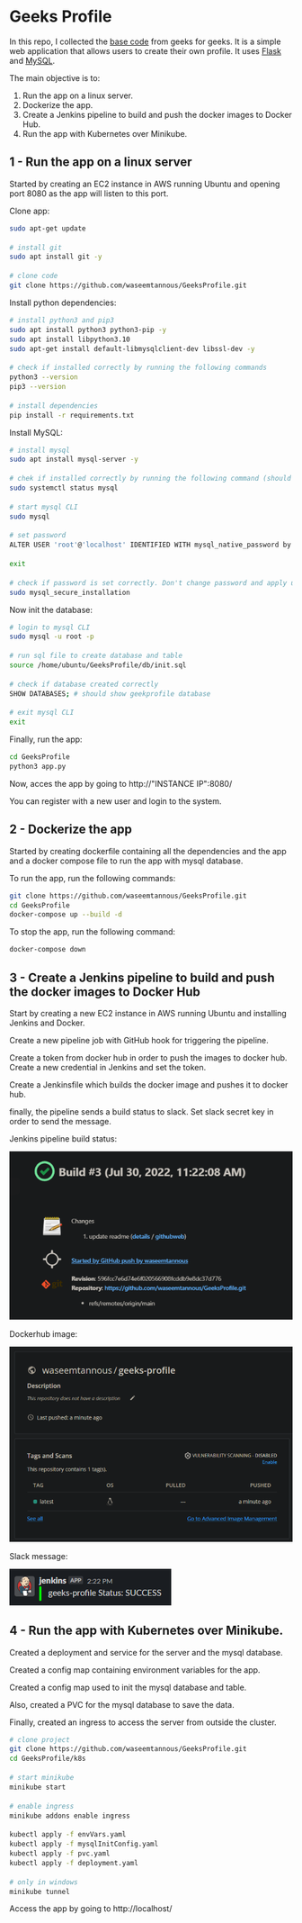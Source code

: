 # Geeks Profile

In this repo, I collected the [base code](https://www.geeksforgeeks.org/profile-application-using-python-flask-and-mysql/) from geeks for geeks. It is a simple web application that allows users to create their own profile. It uses [Flask](https://flask.palletsprojects.com/) and [MySQL](https://www.mysql.com/).

The main objective is to:

1. Run the app on a linux server.
2. Dockerize the app.
3. Create a Jenkins pipeline to build and push the docker images to Docker Hub.
4. Run the app with Kubernetes over Minikube.

## 1 - Run the app on a linux server

Started by creating an EC2 instance in AWS running Ubuntu and opening port 8080 as the app will listen to this port.

Clone app:

```bash
sudo apt-get update

# install git
sudo apt install git -y

# clone code
git clone https://github.com/waseemtannous/GeeksProfile.git
```

Install python dependencies:

```bash
# install python3 and pip3
sudo apt install python3 python3-pip -y
sudo apt install libpython3.10
sudo apt-get install default-libmysqlclient-dev libssl-dev -y

# check if installed correctly by running the following commands
python3 --version
pip3 --version

# install dependencies
pip install -r requirements.txt
```

Install MySQL:

```bash
# install mysql
sudo apt install mysql-server -y

# chek if installed correctly by running the following command (should show Active: active (runing))
sudo systemctl status mysql

# start mysql CLI
sudo mysql

# set password
ALTER USER 'root'@'localhost' IDENTIFIED WITH mysql_native_password by 'password';

exit

# check if password is set correctly. Don't change password and apply using y to all questions.
sudo mysql_secure_installation
```

Now init the database:

```bash
# login to mysql CLI
sudo mysql -u root -p

# run sql file to create database and table
source /home/ubuntu/GeeksProfile/db/init.sql

# check if database created correctly
SHOW DATABASES; # should show geekprofile database

# exit mysql CLI
exit
```

Finally, run the app:

```bash
cd GeeksProfile
python3 app.py
```

Now, acces the app by going to http://"INSTANCE IP":8080/

You can register with a new user and login to the system.

## 2 - Dockerize the app

Started by creating dockerfile containing all the dependencies and the app and a docker compose file to run the app with mysql database.

To run the app, run the following commands:

```bash
git clone https://github.com/waseemtannous/GeeksProfile.git
cd GeeksProfile
docker-compose up --build -d
```

To stop the app, run the following command:

```bash
docker-compose down
```

## 3 - Create a Jenkins pipeline to build and push the docker images to Docker Hub

Start by creating a new EC2 instance in AWS running Ubuntu and installing Jenkins and Docker.

Create a new pipeline job with GitHub hook for triggering the pipeline.

Create a token from docker hub in order to push the images to docker hub. Create a new credential in Jenkins and set the token.

Create a Jenkinsfile which builds the docker image and pushes it to docker hub.

finally, the pipeline sends a build status to slack. Set slack secret key in order to send the message.

Jenkins pipeline build status:

![jenkinsBuildStatus](images/jenkinsBuildStatus.png)

Dockerhub image:

![dockerHub](images/dockerHub.png)

Slack message:

![slackMessage](images/slackMessage.png)

## 4 - Run the app with Kubernetes over Minikube.

Created a deployment and service for the server and the mysql database.

Created a config map containing environment variables for the app.

Created a config map used to init the mysql database and table.

Also, created a PVC for the mysql database to save the data.

Finally, created an ingress to access the server from outside the cluster.

```bash
# clone project
git clone https://github.com/waseemtannous/GeeksProfile.git
cd GeeksProfile/k8s

# start minikube
minikube start

# enable ingress
minikube addons enable ingress

kubectl apply -f envVars.yaml
kubectl apply -f mysqlInitConfig.yaml
kubectl apply -f pvc.yaml
kubectl apply -f deployment.yaml

# only in windows
minikube tunnel
```

Access the app by going to http://localhost/
